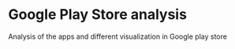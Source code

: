 # Google Play Store analysis
 Analysis of the apps and different visualization in Google play store
